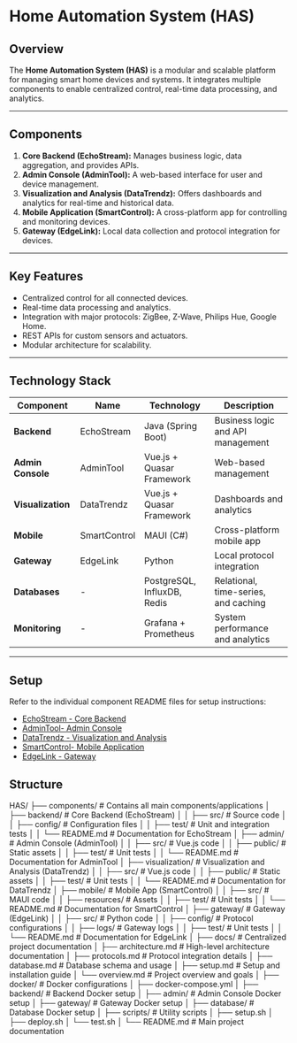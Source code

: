 # Home Automation System (HAS)

## Overview
The **Home Automation System (HAS)** is a modular and scalable platform for managing smart home devices and systems. It integrates multiple components to enable centralized control, real-time data processing, and analytics.

---

## Components
1. **Core Backend (EchoStream):** Manages business logic, data aggregation, and provides APIs.
2. **Admin Console (AdminTool):** A web-based interface for user and device management.
3. **Visualization and Analysis (DataTrendz):** Offers dashboards and analytics for real-time and historical data.
4. **Mobile Application (SmartControl):** A cross-platform app for controlling and monitoring devices.
5. **Gateway (EdgeLink):** Local data collection and protocol integration for devices.

---

## Key Features
- Centralized control for all connected devices.
- Real-time data processing and analytics.
- Integration with major protocols: ZigBee, Z-Wave, Philips Hue, Google Home.
- REST APIs for custom sensors and actuators.
- Modular architecture for scalability.

---

## Technology Stack
| Component            | Name                   | Technology                   | Description                          |
|----------------------|------------------------|------------------------------|--------------------------------------|
| **Backend**          | EchoStream             | Java (Spring Boot)           | Business logic and API management    |
| **Admin Console**    | AdminTool              | Vue.js + Quasar Framework    | Web-based management                 |
| **Visualization**    | DataTrendz             | Vue.js + Quasar Framework    | Dashboards and analytics             |
| **Mobile**           | SmartControl           | MAUI (C#)                    | Cross-platform mobile app            |
| **Gateway**          | EdgeLink               | Python                       | Local protocol integration           |
| **Databases**        | -                      | PostgreSQL, InfluxDB, Redis  | Relational, time-series, and caching |
| **Monitoring**       | -                      | Grafana + Prometheus         | System performance and analytics     |

---

## Setup
Refer to the individual component README files for setup instructions:
- [EchoStream - Core Backend](./components/backend/README.md)
- [AdminTool- Admin Console](./components/admin/README.md)
- [DataTrendz - Visualization and Analysis](./components/visualization/README.md)
- [SmartControl- Mobile Application](./components/mobile/README.md)
- [EdgeLink - Gateway](./components/gateway/README.md)

## Structure

HAS/
├── components/           # Contains all main components/applications
│   ├── backend/          # Core Backend (EchoStream)
│   │   ├── src/          # Source code
│   │   ├── config/       # Configuration files
│   │   ├── test/         # Unit and integration tests
│   │   └── README.md     # Documentation for EchoStream
│   ├── admin/            # Admin Console (AdminTool)
│   │   ├── src/          # Vue.js code
│   │   ├── public/       # Static assets
│   │   ├── test/         # Unit tests
│   │   └── README.md     # Documentation for AdminTool
│   ├── visualization/    # Visualization and Analysis (DataTrendz)
│   │   ├── src/          # Vue.js code
│   │   ├── public/       # Static assets
│   │   ├── test/         # Unit tests
│   │   └── README.md     # Documentation for DataTrendz
│   ├── mobile/           # Mobile App (SmartControl)
│   │   ├── src/          # MAUI code
│   │   ├── resources/    # Assets
│   │   ├── test/         # Unit tests
│   │   └── README.md     # Documentation for SmartControl
│   ├── gateway/          # Gateway (EdgeLink)
│   │   ├── src/          # Python code
│   │   ├── config/       # Protocol configurations
│   │   ├── logs/         # Gateway logs
│   │   ├── test/         # Unit tests
│   │   └── README.md     # Documentation for EdgeLink
│
├── docs/                 # Centralized project documentation
│   ├── architecture.md   # High-level architecture documentation
│   ├── protocols.md      # Protocol integration details
│   ├── database.md       # Database schema and usage
│   ├── setup.md          # Setup and installation guide
│   └── overview.md       # Project overview and goals
│
├── docker/               # Docker configurations
│   ├── docker-compose.yml
│   ├── backend/          # Backend Docker setup
│   ├── admin/            # Admin Console Docker setup
│   ├── gateway/          # Gateway Docker setup
│   ├── database/         # Database Docker setup
│
├── scripts/              # Utility scripts
│   ├── setup.sh
│   ├── deploy.sh
│   └── test.sh
│
└── README.md             # Main project documentation
